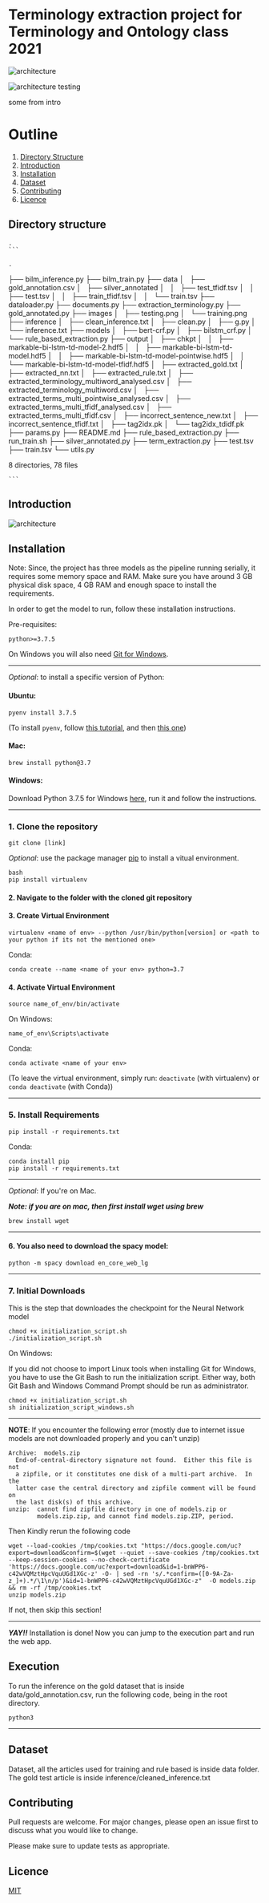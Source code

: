 # Terminology extraction project for Terminology and Ontology class 2021

![architecture](https://github.com/sarmilaupadhyaya/Terminology-Extraction/blob/main/images/training.png)

![architecture testing](https://github.com/sarmilaupadhyaya/Terminology-Extraction/blob/main/images/testing.png)

some from intro

# Outline

1. [Directory Structure](#directory-structure)
2. [Introduction](#introduction)
3. [Installation](#installation)
4. [Dataset](#dataset)
5. [Contributing](#contributing)
6. [Licence](#licence)


## Directory structure

    .
    ```
    
    .
├── bilm_inference.py
├── bilm_train.py
├── data
│   ├── gold_annotation.csv
│   ├── silver_annotated
│   │   ├── test_tfidf.tsv
│   │   ├── test.tsv
│   │   ├── train_tfidf.tsv
│   │   └── train.tsv
├── dataloader.py
├── documents.py
├── extraction_terminology.py
├── gold_annotated.py
├── images
│   ├── testing.png
│   └── training.png
├── inference
│   ├── clean_inference.txt
│   ├── clean.py
│   ├── g.py
│   └── inference.txt
├── models
│   ├── bert-crf.py
│   ├── bilstm_crf.py
│   └── rule_based_extraction.py
├── output
│   ├── chkpt
│   │   ├── markable-bi-lstm-td-model-2.hdf5
│   │   ├── markable-bi-lstm-td-model.hdf5
│   │   ├── markable-bi-lstm-td-model-pointwise.hdf5
│   │   └── markable-bi-lstm-td-model-tfidf.hdf5
│   ├── extracted_gold.txt
│   ├── extracted_nn.txt
│   ├── extracted_rule.txt
│   ├── extracted_terminology_multiword_analysed.csv
│   ├── extracted_terminology_multiword.csv
│   ├── extracted_terms_multi_pointwise_analysed.csv
│   ├── extracted_terms_multi_tfidf_analysed.csv
│   ├── extracted_terms_multi_tfidf.csv
│   ├── incorrect_sentence_new.txt
│   ├── incorrect_sentence_tfidf.txt
│   ├── tag2idx.pk
│   └── tag2idx_tdidf.pk
├── params.py
├── README.md
├── rule_based_extraction.py
├── run_train.sh
├── silver_annotated.py
├── term_extraction.py
├── test.tsv
├── train.tsv
└── utils.py

8 directories, 78 files
    
    ```


## Introduction

    
![architecture](https://github.com/IuliiaZaitova/code_slingers/blob/master/images/New_Architecture_updated.png?raw=true)


## Installation

Note: Since, the project has three models as the pipeline running serially, it requires some memory space and RAM. Make sure you have around 3 GB physical disk space, 4 GB RAM and enough space to install the requirements. 

In order to get the model to run, follow these installation instructions.


<!-- ### Requirements -->
Pre-requisites:

    python>=3.7.5

On Windows you will also need [Git for Windows](https://gitforwindows.org/).

---
_Optional_: to install a specific version of Python:

#### Ubuntu:

    pyenv install 3.7.5

(To install ```pyenv```, follow [this tutorial](https://github.com/pyenv/pyenv-installer#installation--update--uninstallation), and then [this one](https://www.laac.dev/blog/setting-up-modern-python-development-environment-ubuntu-20/))
<!--     sudo apt-install python3.7 -->


#### Mac:

    brew install python@3.7


#### Windows:
Download Python 3.7.5 for Windows [here](https://www.python.org/ftp/python/3.7.5/python-3.7.5-amd64.exe), run it and follow the instructions.
    
---
### 1. Clone the repository

    git clone [link]

_Optional_: use the package manager [pip](https://pip.pypa.io/en/stable/) to install a vitual environment.

    bash
    pip install virtualenv
    
    
    
#### 2. Navigate to the folder with the cloned git repository

#### 3. Create Virtual Environment

    virtualenv <name of env> --python /usr/bin/python[version] or <path to your python if its not the mentioned one>
    
Conda:

    conda create --name <name of your env> python=3.7

#### 4. Activate Virtual Environment

    source name_of_env/bin/activate
On Windows:

    name_of_env\Scripts\activate
Conda:

    conda activate <name of your env>

(To leave the virtual environment, simply run: ```deactivate``` (with virtualenv) or ```conda deactivate``` (with Conda))

---

### 5. Install Requirements

    pip install -r requirements.txt
        
Conda:

    conda install pip
    pip install -r requirements.txt


---

_Optional_: If you're on Mac.  

***Note: if you are on mac, then first install wget using brew***  

    brew install wget

---
#### 6. You also need to download the spacy model:

    python -m spacy download en_core_web_lg

---

### 7. Initial Downloads

This is the step that downloades the checkpoint for the Neural Network model
    
    chmod +x initialization_script.sh
    ./initialization_script.sh
    
 On Windows:
 
 If you did not choose to import Linux tools when installing Git for Windows, you have to use the Git Bash to run the initialization script. Either way, both Git Bash and Windows Command Prompt should be run as administrator.

    chmod +x initialization_script.sh
    sh initialization_script_windows.sh


************************************************************************************************************************************
**NOTE**: If you encounter the following error (mostly due to internet issue models are not downloaded properly and you can't unzip)


    Archive:  models.zip
      End-of-central-directory signature not found.  Either this file is not
      a zipfile, or it constitutes one disk of a multi-part archive.  In the
      latter case the central directory and zipfile comment will be found on
      the last disk(s) of this archive.
    unzip:  cannot find zipfile directory in one of models.zip or
            models.zip.zip, and cannot find models.zip.ZIP, period.


Then Kindly rerun the following code


    wget --load-cookies /tmp/cookies.txt "https://docs.google.com/uc?export=download&confirm=$(wget --quiet --save-cookies /tmp/cookies.txt --keep-session-cookies --no-check-certificate 'https://docs.google.com/uc?export=download&id=1-bnWPP6-c42wVQMztHpcVquUGd1XGc-z' -O- | sed -rn 's/.*confirm=([0-9A-Za-z_]+).*/\1\n/p')&id=1-bnWPP6-c42wVQMztHpcVquUGd1XGc-z"  -O models.zip && rm -rf /tmp/cookies.txt
    unzip models.zip


If not, then skip this section!
************************************************************************************************************************************
**_YAY!!_** Installation is done! Now you can jump to the execution part and run the web app.


## Execution

To run the inference on the gold dataset that is inside data/gold_annotation.csv, run the following code, being in the root directory.

    python3 

---


## Dataset

Dataset, all the articles used for training and rule based is inside data folder. The gold test article is inside inference/cleaned_inference.txt


<!-- - Evaluation of dataset -->



## Contributing
Pull requests are welcome. For major changes, please open an issue first to discuss what you would like to change.

Please make sure to update tests as appropriate.

## Licence
[MIT](https://choosealicense.com/licenses/mit/)

